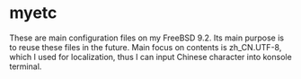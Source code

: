myetc
=====
These are main configuration files on my FreeBSD 9.2.
Its main purpose is to reuse these files in the future. 
Main focus on contents is zh_CN.UTF-8, which I used for localization, thus I 
can input Chinese character into konsole terminal.
